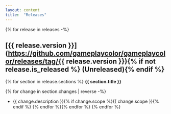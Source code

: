 ```yaml
---
layout: content
title:  "Releases"
---
```


{% for release in releases -%}
## [{{ release.version }}](https://github.com/gameplaycolor/gameplaycolor/releases/tag/{{ release.version }}){% if not release.is_released %} (Unreleased){% endif %}
{% for section in release.sections %}
**{{ section.title }}**

{% for change in section.changes | reverse -%}
- {{ change.description }}{% if change.scope %}{{ change.scope }}{% endif %}
{% endfor %}{% endfor %}
{% endfor %}
